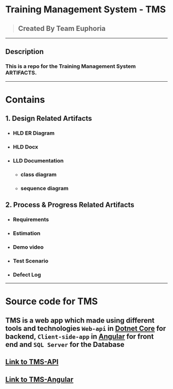 # Training Management System - TMS
> ## __Created By__ Team Euphoria
---
## __Description__
### This is a repo for the Training Management System ARTIFACTS.
---
# __Contains__

## 1. Design Related Artifacts
- ### HLD ER Diagram
- ### HLD Docx
- ### LLD Documentation
    - ### class diagram
    - ### sequence diagram 

## 2. Process & Progress Related Artifacts
- ### Requirements
- ### Estimation
- ### Demo video
- ### Test Scenario
- ### Defect Log

---
# Source code for TMS

## TMS is a web app which made using different tools and technologies `Web-api` in [Dotnet Core](https://dotnet.microsoft.com/en-us/) for backend, `Client-side-app` in [Angular](https://angular.io/) for front end and `SQL Server` for the Database

## [Link to TMS-API](https://github.com/TEAM-EUPHORIA/TMS-API "Link to web api repo")
## [Link to TMS-Angular](https://github.com/TEAM-EUPHORIA/TMS-Angular "Link to angular repo")